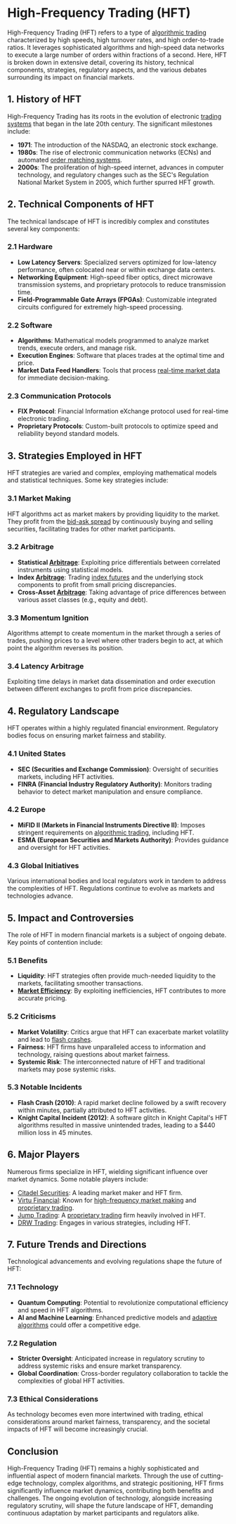 # High-Frequency Trading (HFT)

High-Frequency Trading (HFT) refers to a type of [algorithmic trading](../a/algorithmic_trading.md) characterized by high speeds, high turnover rates, and high order-to-trade ratios. It leverages sophisticated algorithms and high-speed data networks to execute a large number of orders within fractions of a second. Here, HFT is broken down in extensive detail, covering its history, technical components, strategies, regulatory aspects, and the various debates surrounding its impact on financial markets.

## 1. History of HFT

High-Frequency Trading has its roots in the evolution of electronic [trading systems](../t/trading_systems.md) that began in the late 20th century. The significant milestones include:

- **1971**: The introduction of the NASDAQ, an electronic stock exchange.
- **1980s**: The rise of electronic communication networks (ECNs) and automated [order matching systems](../o/order_matching_systems.md).
- **2000s**: The proliferation of high-speed internet, advances in computer technology, and regulatory changes such as the SEC's Regulation National Market System in 2005, which further spurred HFT growth.

## 2. Technical Components of HFT

The technical landscape of HFT is incredibly complex and constitutes several key components:

### 2.1 Hardware

- **Low Latency Servers**: Specialized servers optimized for low-latency performance, often colocated near or within exchange data centers.
- **Networking Equipment**: High-speed fiber optics, direct microwave transmission systems, and proprietary protocols to reduce transmission time.
- **Field-Programmable Gate Arrays (FPGAs)**: Customizable integrated circuits configured for extremely high-speed processing.

### 2.2 Software

- **Algorithms**: Mathematical models programmed to analyze market trends, execute orders, and manage risk.
- **Execution Engines**: Software that places trades at the optimal time and price.
- **Market Data Feed Handlers**: Tools that process [real-time market data](../r/real-time_market_data.md) for immediate decision-making.

### 2.3 Communication Protocols

- **FIX Protocol**: Financial Information eXchange protocol used for real-time electronic trading.
- **Proprietary Protocols**: Custom-built protocols to optimize speed and reliability beyond standard models.

## 3. Strategies Employed in HFT

HFT strategies are varied and complex, employing mathematical models and statistical techniques. Some key strategies include:

### 3.1 Market Making

HFT algorithms act as market makers by providing liquidity to the market. They profit from the [bid-ask spread](../b/bid-ask_spread.md) by continuously buying and selling securities, facilitating trades for other market participants.

### 3.2 Arbitrage

- **Statistical [Arbitrage](../a/arbitrage.md)**: Exploiting price differentials between correlated instruments using statistical models.
- **Index [Arbitrage](../a/arbitrage.md)**: Trading [index futures](../i/index_futures.md) and the underlying stock components to profit from small pricing discrepancies.
- **Cross-Asset [Arbitrage](../a/arbitrage.md)**: Taking advantage of price differences between various asset classes (e.g., equity and debt).

### 3.3 Momentum Ignition

Algorithms attempt to create momentum in the market through a series of trades, pushing prices to a level where other traders begin to act, at which point the algorithm reverses its position.

### 3.4 Latency Arbitrage

Exploiting time delays in market data dissemination and order execution between different exchanges to profit from price discrepancies.

## 4. Regulatory Landscape

HFT operates within a highly regulated financial environment. Regulatory bodies focus on ensuring market fairness and stability.

### 4.1 United States

- **SEC (Securities and Exchange Commission)**: Oversight of securities markets, including HFT activities.
- **FINRA (Financial Industry Regulatory Authority)**: Monitors trading behavior to detect market manipulation and ensure compliance.

### 4.2 Europe

- **MiFID II (Markets in Financial Instruments Directive II)**: Imposes stringent requirements on [algorithmic trading](../a/algorithmic_trading.md), including HFT.
- **ESMA (European Securities and Markets Authority)**: Provides guidance and oversight for HFT activities.

### 4.3 Global Initiatives

Various international bodies and local regulators work in tandem to address the complexities of HFT. Regulations continue to evolve as markets and technologies advance.

## 5. Impact and Controversies

The role of HFT in modern financial markets is a subject of ongoing debate. Key points of contention include:

### 5.1 Benefits

- **Liquidity**: HFT strategies often provide much-needed liquidity to the markets, facilitating smoother transactions.
- **[Market Efficiency](../m/market_efficiency.md)**: By exploiting inefficiencies, HFT contributes to more accurate pricing.

### 5.2 Criticisms

- **Market Volatility**: Critics argue that HFT can exacerbate market volatility and lead to [flash crashes](../f/flash_crashes.md).
- **Fairness**: HFT firms have unparalleled access to information and technology, raising questions about market fairness.
- **Systemic Risk**: The interconnected nature of HFT and traditional markets may pose systemic risks.

### 5.3 Notable Incidents

- **Flash Crash (2010)**: A rapid market decline followed by a swift recovery within minutes, partially attributed to HFT activities.
- **Knight Capital Incident (2012)**: A software glitch in Knight Capital's HFT algorithms resulted in massive unintended trades, leading to a $440 million loss in 45 minutes.

## 6. Major Players

Numerous firms specialize in HFT, wielding significant influence over market dynamics. Some notable players include:

- [Citadel Securities](https://www.citadelsecurities.com/): A leading market maker and HFT firm.
- [Virtu Financial](https://www.virtu.com/): Known for [high-frequency market making](../h/high-frequency_market_making.md) and [proprietary trading](../p/proprietary_trading.md).
- [Jump Trading](https://www.jumptrading.com/): A [proprietary trading](../p/proprietary_trading.md) firm heavily involved in HFT.
- [DRW Trading](https://drw.com/): Engages in various strategies, including HFT.

## 7. Future Trends and Directions

Technological advancements and evolving regulations shape the future of HFT:

### 7.1 Technology

- **Quantum Computing**: Potential to revolutionize computational efficiency and speed in HFT algorithms.
- **AI and Machine Learning**: Enhanced predictive models and [adaptive algorithms](../a/adaptive_algorithms.md) could offer a competitive edge.

### 7.2 Regulation

- **Stricter Oversight**: Anticipated increase in regulatory scrutiny to address systemic risks and ensure market transparency.
- **Global Coordination**: Cross-border regulatory collaboration to tackle the complexities of global HFT activities.

### 7.3 Ethical Considerations

As technology becomes even more intertwined with trading, ethical considerations around market fairness, transparency, and the societal impacts of HFT will become increasingly crucial.

## Conclusion

High-Frequency Trading (HFT) remains a highly sophisticated and influential aspect of modern financial markets. Through the use of cutting-edge technology, complex algorithms, and strategic positioning, HFT firms significantly influence market dynamics, contributing both benefits and challenges. The ongoing evolution of technology, alongside increasing regulatory scrutiny, will shape the future landscape of HFT, demanding continuous adaptation by market participants and regulators alike.

